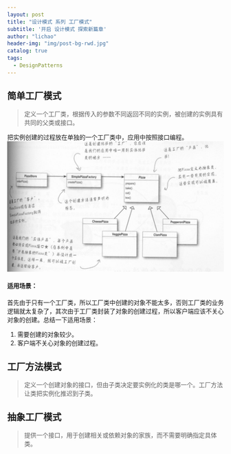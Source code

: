 ```yaml
---
layout: post
title: "设计模式 系列 工厂模式"
subtitle: '开启 设计模式 探索新篇章'
author: "lichao"
header-img: "img/post-bg-rwd.jpg"
catalog: true
tags:
  - DesignPatterns 
---
```



## 简单工厂模式
> 定义一个工厂类，根据传入的参数不同返回不同的实例，被创建的实例具有共同的父类或接口。

把实例创建的过程放在单独的一个工厂类中，应用中按照接口编程。
![jvm](/img/pattern/factory.png)
#### 适用场景：
首先由于只有一个工厂类，所以工厂类中创建的对象不能太多，否则工厂类的业务逻辑就太复杂了，其次由于工厂类封装了对象的创建过程，所以客户端应该不关心对象的创建。总结一下适用场景：
1. 需要创建的对象较少。
2. 客户端不关心对象的创建过程。

## 工厂方法模式

> 定义一个创建对象的接口，但由子类决定要实例化的类是哪一个。工厂方法让类把实例化推迟到子类。


## 抽象工厂模式

> 提供一个接口，用于创建相关或依赖对象的家族，而不需要明确指定具体类。
